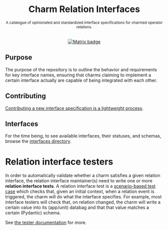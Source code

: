 <div align="center">

  <h1>
    Charm Relation Interfaces
  </h1>
  <small>
    A catalogue of opinionated and standardized interface specifications for charmed operator relations.
  </small>
  </br></br>
  <p>
    <a href="https://matrix.to/#/#charmhub-integrations:ubuntu.com">
      <img src="https://img.shields.io/badge/Join%20us%20on%20Matrix-%23charmhub--integrations%3Aubuntu.com-blue" alt="Matrix badge" />
    </a>
  </p>
</div>

## Purpose
The purpose of the repository is to outline the behavior and requirements for key interface names, ensuring that charms claiming to implement a certain interface actually are capable of being integrated with each other.

## Contributing
[Contributing a new interface specification is a lightweight process](./CONTRIBUTING.md).

## Interfaces

For the time being, to see available interfaces, their statuses, and schemas, browse the [interfaces directory](./interfaces).

# Relation interface testers

In order to automatically validate whether a charm satisfies a given relation interface, the relation interface maintainer(s) need to write one or more **relation interface tests**. A relation interface test is a [scenario-based test case](https://ops.readthedocs.io/en/latest/reference/ops-testing.html) which checks that, given an initial context, when a relation event is triggered, the charm will do what the interface specifies. For example, most interface testers will check that, on relation changed, the charm will write a certain value into its (app/unit) databag and that that value matches a certain (Pydantic) schema.

See [the tester documentation](https://github.com/canonical/interface-tester-pytest) for more.

